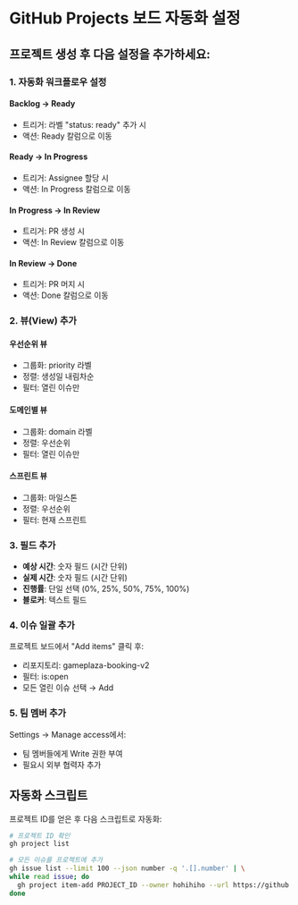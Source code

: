 # GitHub Projects 보드 자동화 설정

## 프로젝트 생성 후 다음 설정을 추가하세요:

### 1. 자동화 워크플로우 설정

#### Backlog → Ready
- 트리거: 라벨 "status: ready" 추가 시
- 액션: Ready 칼럼으로 이동

#### Ready → In Progress
- 트리거: Assignee 할당 시
- 액션: In Progress 칼럼으로 이동

#### In Progress → In Review
- 트리거: PR 생성 시
- 액션: In Review 칼럼으로 이동

#### In Review → Done
- 트리거: PR 머지 시
- 액션: Done 칼럼으로 이동

### 2. 뷰(View) 추가

#### 우선순위 뷰
- 그룹화: priority 라벨
- 정렬: 생성일 내림차순
- 필터: 열린 이슈만

#### 도메인별 뷰
- 그룹화: domain 라벨
- 정렬: 우선순위
- 필터: 열린 이슈만

#### 스프린트 뷰
- 그룹화: 마일스톤
- 정렬: 우선순위
- 필터: 현재 스프린트

### 3. 필드 추가

- **예상 시간**: 숫자 필드 (시간 단위)
- **실제 시간**: 숫자 필드 (시간 단위)
- **진행률**: 단일 선택 (0%, 25%, 50%, 75%, 100%)
- **블로커**: 텍스트 필드

### 4. 이슈 일괄 추가

프로젝트 보드에서 "Add items" 클릭 후:
- 리포지토리: gameplaza-booking-v2
- 필터: is:open
- 모든 열린 이슈 선택 → Add

### 5. 팀 멤버 추가

Settings → Manage access에서:
- 팀 멤버들에게 Write 권한 부여
- 필요시 외부 협력자 추가

## 자동화 스크립트

프로젝트 ID를 얻은 후 다음 스크립트로 자동화:

```bash
# 프로젝트 ID 확인
gh project list

# 모든 이슈를 프로젝트에 추가
gh issue list --limit 100 --json number -q '.[].number' | \
while read issue; do
  gh project item-add PROJECT_ID --owner hohihiho --url https://github.com/hohihiho/gameplaza-booking-v2/issues/$issue
done
```